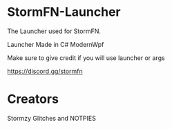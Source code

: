 # StormFN-Launcher
The Launcher used for StormFN. 

Launcher Made in C# ModernWpf

Make sure to give credit if you will use launcher or args

https://discord.gg/stormfn

# Creators

Stormzy Glitches and NOTPIES
